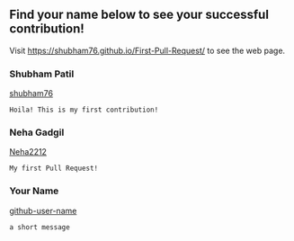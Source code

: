 ## Find your name below to see your successful contribution!
Visit https://shubham76.github.io/First-Pull-Request/ to see the web page.


### Shubham Patil
[shubham76](https://github.com/shubham76)

`Hoila! This is my first contribution!`


### Neha Gadgil
[Neha2212](https://github.com/Neha2212)

`My first Pull Request!`


### Your Name
[github-user-name](github-profile-url)

`a short message`
